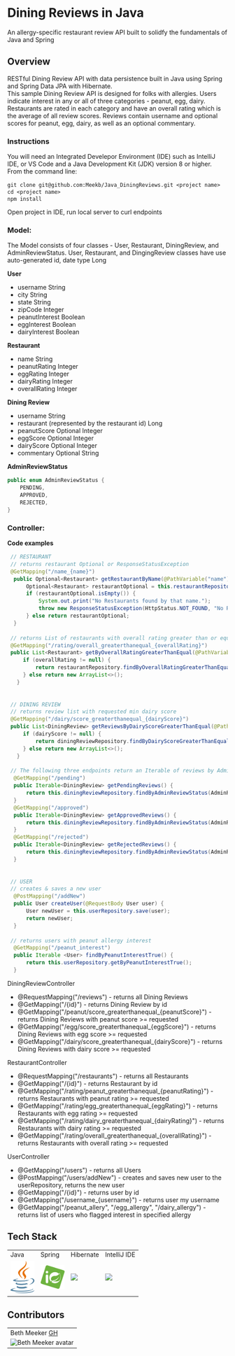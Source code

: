 # Dining Reviews in Java  
An allergy-specific restaurant review API built to solidfy the fundamentals of Java and Spring

## Overview
RESTful Dining Review API with data persistence built in Java using Spring and Spring Data JPA with Hibernate.  
This sample Dining Review API is designed for folks with allergies. Users indicate interest in any or all of three categories - peanut, egg, dairy.
Restaurants are rated in each category and have an overall rating which is the average of all review scores. Reviews contain username and optional scores for peanut, egg, dairy, as well as an optional commentary.

### Instructions
You will need an Integrated Develepor Environment (IDE) such as IntelliJ IDE, or VS Code and a Java Development Kit (JDK) version 8 or higher.
From the command line:
```
git clone git@github.com:Meekb/Java_DiningReviews.git <project name>
cd <project name>
npm install
```
Open project in IDE, run local server to curl endpoints

### Model:
The Model consists of four classes - User, Restaurant, DiningReview, and AdminReviewStatus. 
User, Restaurant, and DingingReview classes have use auto-generated id, date type Long

**User**
  * username String
  * city String
  * state String
  * zipCode Integer
  * peanutInterest Boolean
  * eggInterest Boolean
  * dairyInterest Boolean

**Restaurant**
  * name String
  * peanutRating Integer
  * eggRating Integer
  * dairyRating Integer
  * overallRating Integer

**Dining Review**
  * username String
  * restaurant (represented by the restaurant id) Long
  * peanutScore Optional Integer
  * eggScore Optional Integer
  * dairyScore Optional Integer
  * commentary Optional String

**AdminReviewStatus**
```java
public enum AdminReviewStatus {
    PENDING,
    APPROVED,
    REJECTED,
}
```

### Controller:

  **Code examples**
  ```java
   // RESTAURANT
   // returns restaurant Optional or ResponseStatusException
   @GetMapping("/name_{name}")
    public Optional<Restaurant> getRestaurantByName(@PathVariable("name") String name) {
        Optional<Restaurant> restaurantOptional = this.restaurantRepository.findByNameContaining(name);
        if (restaurantOptional.isEmpty()) {
            System.out.print("No Restaurants found by that name.");
            throw new ResponseStatusException(HttpStatus.NOT_FOUND, "No Restaurants found with that name.");
        } else return restaurantOptional;
    }

   // returns List of restaurants with overall rating greater than or equal to requested
   @GetMapping("/rating/overall_greaterthanequal_{overallRating}")
   public List<Restaurant> getByOverallRatingGreaterThanEqual(@PathVariable("overallRating") Double overallRating) {
       if (overallRating != null) {
           return restaurantRepository.findByOverallRatingGreaterThanEqual(overallRating);
       } else return new ArrayList<>();
     }
     
    
   // DINING REVIEW
   // returns review list with requested min dairy score
   @GetMapping("/dairy/score_greaterthanequal_{dairyScore}")
   public List<DiningReview> getReviewsByDairyScoreGreaterThanEqual(@PathVariable("dairyScore") Integer dairyScore) {
       if (dairyScore != null) {
           return diningReviewRepository.findByDairyScoreGreaterThanEqual(dairyScore);
       } else return new ArrayList<>();
     }
     
   // The following three endpoints return an Iterable of reviews by AdminReviewStatus Pending, Approved, Rejected
    @GetMapping("/pending")
    public Iterable<DiningReview> getPendingReviews() {
        return this.diningReviewRepository.findByAdminReviewStatus(AdminReviewStatus.PENDING);
    }
    @GetMapping("/approved")
    public Iterable<DiningReview> getApprovedReviews() {
        return this.diningReviewRepository.findByAdminReviewStatus(AdminReviewStatus.APPROVED);
    }
    @GetMapping("/rejected")
    public Iterable<DiningReview> getRejectedReviews() {
        return this.diningReviewRepository.findByAdminReviewStatus(AdminReviewStatus.REJECTED);
    }
    
   
   // USER
   // creates & saves a new user
    @PostMapping("/addNew")
    public User createUser(@RequestBody User user) {
        User newUser = this.userRepository.save(user);
        return newUser;
    }
   
   // returns users with peanut allergy interest
    @GetMapping("/peanut_interest")
    public Iterable <User> findByPeanutInterestTrue() {
        return this.userRepository.getByPeanutInterestTrue();
    }
  ```

DiningReviewController
  * @RequestMapping("/reviews") - returns all Dining Reviews
  * @GetMapping("/{id}") - returns Dining Review by id
  * @GetMapping("/peanut/score_greaterthanequal_{peanutScore}") - returns Dining Reviews with peanut score >= requested
  * @GetMapping("/egg/score_greaterthanequal_{eggScore}") - returns Dining Reviews with egg score >= requested
  * @GetMapping("/dairy/score_greaterthanequal_{dairyScore}") - returns Dining Reviews with dairy score >= requested

RestaurantController
  * @RequestMapping("/restaurants") - returns all Restaurants
  * @GetMapping("/{id}") - returns Restaurant by id
  * @GetMapping("/rating/peanut_greaterthanequal_{peanutRating}") - returns Restaurants with peanut rating >= requested
  * @GetMapping("/rating/egg_greaterthanequal_{eggRating}") - returns Restaurants with egg rating >= requested
  * @GetMapping("/rating/dairy_greaterthanequal_{dairyRating}") - returns Restaurants with dairy rating >= requested
  * @GetMapping("/rating/overall_greaterthanequal_{overallRating}") - returns Restaurants with overall rating >= requested
 
UserController
  * @GetMapping("/users") - returns all Users
  * @PostMapping("/users/addNew") - creates and saves new user to the userRepository, returns the new user
  * @GetMapping("/{id}") - returns user by id
  * @GetMapping("/username_{username}") - returns user my username
  * @GetMapping("/peanut_allery", "/egg_allergy", "/dairy_allergy") - returns list of users who flagged interest in specified allergy
  
## Tech Stack
<table>
  <tr>
    <td>Java</td>
    <td>Spring</td>
    <td>Hibernate</td>
    <td>IntelliJ IDE</td>
  </tr>
  <tr>
    <td><img width="55" src="https://raw.githubusercontent.com/gilbarbara/logos/master/logos/java.svg"/></td> 
    <td><img width="55" src="https://raw.githubusercontent.com/gilbarbara/logos/master/logos/spring.svg"/></td>
    <td><img width="55" src="https://raw.githubusercontent.com/gilbarbara/logos/master/logos/hibernate.svg"/></td>  
    <td><img width="55" src="https://raw.githubusercontent.com/gilbarbara/logos/master/logos/intellij-idea.svg"/></td>
  </tr>
</table>

## Contributors

<table>
  <tr>
   <td> Beth Meeker <a href="https://github.com/meekb">GH</td>
  </tr>
  </tr>
    <td><img src="https://avatars.githubusercontent.com/u/76264735?v=4" alt="Beth Meeker avatar"
    width="150" height="auto" /></td>
  </tr>
</table>


